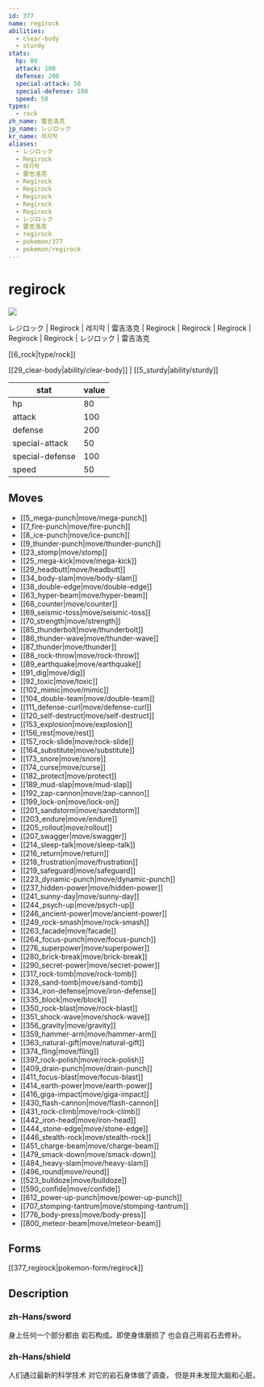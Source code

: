 ```yaml
---
id: 377
name: regirock
abilities:
  - clear-body
  - sturdy
stats:
  hp: 80
  attack: 100
  defense: 200
  special-attack: 50
  special-defense: 100
  speed: 50
types:
  - rock
zh_name: 雷吉洛克
jp_name: レジロック
kr_name: 레지락
aliases:
  - レジロック
  - Regirock
  - 레지락
  - 雷吉洛克
  - Regirock
  - Regirock
  - Regirock
  - Regirock
  - Regirock
  - レジロック
  - 雷吉洛克
  - regirock
  - pokemon/377
  - pokemon/regirock
---
```

# regirock

![](https://raw.githubusercontent.com/PokeAPI/sprites/master/sprites/pokemon/377.png)

レジロック | Regirock | 레지락 | 雷吉洛克 | Regirock | Regirock | Regirock | Regirock | Regirock | レジロック | 雷吉洛克

[[6_rock|type/rock]]

[[29_clear-body|ability/clear-body]] | [[5_sturdy|ability/sturdy]]

|stat|value|
|---|---|
|hp|80|
|attack|100|
|defense|200|
|special-attack|50|
|special-defense|100|
|speed|50|


## Moves

- [[5_mega-punch|move/mega-punch]]
- [[7_fire-punch|move/fire-punch]]
- [[8_ice-punch|move/ice-punch]]
- [[9_thunder-punch|move/thunder-punch]]
- [[23_stomp|move/stomp]]
- [[25_mega-kick|move/mega-kick]]
- [[29_headbutt|move/headbutt]]
- [[34_body-slam|move/body-slam]]
- [[38_double-edge|move/double-edge]]
- [[63_hyper-beam|move/hyper-beam]]
- [[68_counter|move/counter]]
- [[69_seismic-toss|move/seismic-toss]]
- [[70_strength|move/strength]]
- [[85_thunderbolt|move/thunderbolt]]
- [[86_thunder-wave|move/thunder-wave]]
- [[87_thunder|move/thunder]]
- [[88_rock-throw|move/rock-throw]]
- [[89_earthquake|move/earthquake]]
- [[91_dig|move/dig]]
- [[92_toxic|move/toxic]]
- [[102_mimic|move/mimic]]
- [[104_double-team|move/double-team]]
- [[111_defense-curl|move/defense-curl]]
- [[120_self-destruct|move/self-destruct]]
- [[153_explosion|move/explosion]]
- [[156_rest|move/rest]]
- [[157_rock-slide|move/rock-slide]]
- [[164_substitute|move/substitute]]
- [[173_snore|move/snore]]
- [[174_curse|move/curse]]
- [[182_protect|move/protect]]
- [[189_mud-slap|move/mud-slap]]
- [[192_zap-cannon|move/zap-cannon]]
- [[199_lock-on|move/lock-on]]
- [[201_sandstorm|move/sandstorm]]
- [[203_endure|move/endure]]
- [[205_rollout|move/rollout]]
- [[207_swagger|move/swagger]]
- [[214_sleep-talk|move/sleep-talk]]
- [[216_return|move/return]]
- [[218_frustration|move/frustration]]
- [[219_safeguard|move/safeguard]]
- [[223_dynamic-punch|move/dynamic-punch]]
- [[237_hidden-power|move/hidden-power]]
- [[241_sunny-day|move/sunny-day]]
- [[244_psych-up|move/psych-up]]
- [[246_ancient-power|move/ancient-power]]
- [[249_rock-smash|move/rock-smash]]
- [[263_facade|move/facade]]
- [[264_focus-punch|move/focus-punch]]
- [[276_superpower|move/superpower]]
- [[280_brick-break|move/brick-break]]
- [[290_secret-power|move/secret-power]]
- [[317_rock-tomb|move/rock-tomb]]
- [[328_sand-tomb|move/sand-tomb]]
- [[334_iron-defense|move/iron-defense]]
- [[335_block|move/block]]
- [[350_rock-blast|move/rock-blast]]
- [[351_shock-wave|move/shock-wave]]
- [[356_gravity|move/gravity]]
- [[359_hammer-arm|move/hammer-arm]]
- [[363_natural-gift|move/natural-gift]]
- [[374_fling|move/fling]]
- [[397_rock-polish|move/rock-polish]]
- [[409_drain-punch|move/drain-punch]]
- [[411_focus-blast|move/focus-blast]]
- [[414_earth-power|move/earth-power]]
- [[416_giga-impact|move/giga-impact]]
- [[430_flash-cannon|move/flash-cannon]]
- [[431_rock-climb|move/rock-climb]]
- [[442_iron-head|move/iron-head]]
- [[444_stone-edge|move/stone-edge]]
- [[446_stealth-rock|move/stealth-rock]]
- [[451_charge-beam|move/charge-beam]]
- [[479_smack-down|move/smack-down]]
- [[484_heavy-slam|move/heavy-slam]]
- [[496_round|move/round]]
- [[523_bulldoze|move/bulldoze]]
- [[590_confide|move/confide]]
- [[612_power-up-punch|move/power-up-punch]]
- [[707_stomping-tantrum|move/stomping-tantrum]]
- [[776_body-press|move/body-press]]
- [[800_meteor-beam|move/meteor-beam]]

## Forms



[[377_regirock|pokemon-form/regirock]]

## Description

### zh-Hans/sword

身上任何一个部分都由
岩石构成。即使身体磨损了
也会自己用岩石去修补。

### zh-Hans/shield

人们通过最新的科学技术
对它的岩石身体做了调查，
但是并未发现大脑和心脏。

